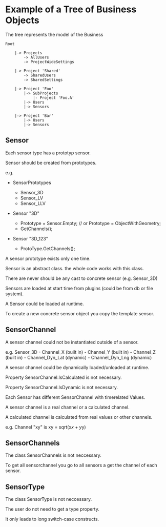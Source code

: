   
# Example of a Tree of Business Objects 

The tree represents the model of the Business

    Root

        |-> Projects
            -> AllUsers
            -> ProjectWideSettings

        |-> Project 'Shared' 
            -> SharedUsers
            -> SharedSettings

        |-> Project 'Foo' 
            |-> SubProjects
                |- Project 'Foo.A'  
            |-> Users
            |-> Sensors

        |-> Project 'Bar' 
            |-> Users
            |-> Sensors

## Sensor

Each sensor type has a prototyp sensor.

Sensor should be created from prototypes.

e.g.

- SensorPrototypes
    - Sensor_3D
    - Sensor_LV
    - Sensor_LLV

- Sensor "3D"
    - Prototype = Sensor.Empty; // or Prototype = ObjectWithGeometry;
    - GetChannels();

- Sensor "3D_123"
    - ProtoType.GetChannels();

A sensor prototype exists only one time.

Sensor is an abstract class. the whole code works with this class.

There are never should be any cast to concrete sensor (e.g. Sensor_3D)

Sensors are loaded at start time from plugins (could be from db or file system).

A Sensor could be loaded at runtime.

To create a new concrete sensor object you copy the template sensor.

## SensorChannel

A sensor channel could not be instantiated outside of a sensor.

e.g.
    Sensor_3D
        - Channel_X (built in)
        - Channel_Y (built in)
        - Channel_Z (built in)
        - Channel_Dyn_Lat (dynamic)
        - Channel_Dyn_Lng (dynamic)

A sensor channel could be dynamically loaded/unloaded at runtime.

Property SensorChannel.IsCalculated is not necessary.

Property SensorChannel.IsDynamic is not necessary.

Each Sensor has different SensorChannel with timerelated Values.

A sensor channel is a real channel or a calculated channel.

A calculated channel is calculated from real values or other channels.

e.g. Channel "xy" is xy = sqrt(x*x + y*y)

## SensorChannels

The class SensorChannels is not neccessary.

To get all sensorchannel you go to all sensors a get the channel of each sensor.

## SensorType

The class SensorType is not neccessary.

The user do not need to get a type property.

It only leads to long switch-case constructs.

 